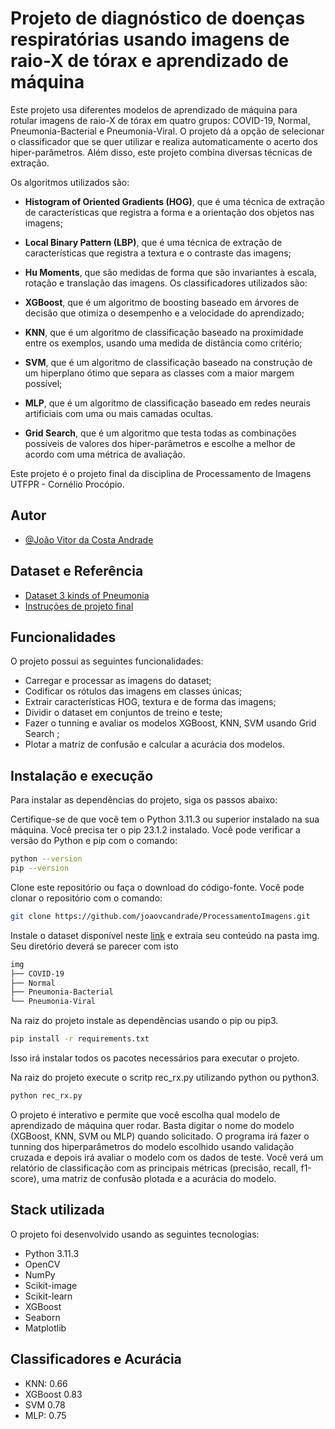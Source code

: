 
# Projeto de diagnóstico de doenças respiratórias usando imagens de raio-X de tórax e aprendizado de máquina

Este projeto usa diferentes modelos de aprendizado de máquina para rotular imagens de raio-X de tórax em quatro grupos: COVID-19, Normal, Pneumonia-Bacterial e Pneumonia-Viral. O projeto dá a opção de selecionar o classificador que se quer utilizar e realiza automaticamente o acerto dos hiper-parâmetros. Além disso, este projeto combina diversas técnicas de extração.

Os algoritmos utilizados são:

- **Histogram of Oriented Gradients (HOG)**, que é uma técnica de extração de características que registra a forma e a orientação dos objetos nas imagens;

- **Local Binary Pattern (LBP)**, que é uma técnica de extração de características que registra a textura e o contraste das imagens;

- **Hu Moments**, que são medidas de forma que são invariantes à escala, rotação e translação das imagens. Os classificadores utilizados são:

- **XGBoost**, que é um algoritmo de boosting baseado em árvores de decisão que otimiza o desempenho e a velocidade do aprendizado;

- **KNN**, que é um algoritmo de classificação baseado na proximidade entre os exemplos, usando uma medida de distância como critério;

- **SVM**, que é um algoritmo de classificação baseado na construção de um hiperplano ótimo que separa as classes com a maior margem possível;

- **MLP**, que é um algoritmo de classificação baseado em redes neurais artificiais com uma ou mais camadas ocultas.

- **Grid Search**, que é um algoritmo que testa todas as combinações possíveis de valores dos hiper-parâmetros e escolhe a melhor de acordo com uma métrica de avaliação.

Este projeto é o projeto final da disciplina de Processamento de Imagens UTFPR - Cornélio Procópio.


## Autor

- [@João Vitor da Costa Andrade](https://github.com/joaovcandrade)


## Dataset e Referência

 - [Dataset 3 kinds of Pneumonia](https://www.kaggle.com/datasets/artyomkolas/3-kinds-of-pneumonia?resource=download)
 - [Instruções de projeto final](https://github.com/joaovcandrade/ProcessamentoImagens/blob/main/Projeto%20Final%20-%20Processamento%20de%20Imagens.pdf)
 

## Funcionalidades

O projeto possui as seguintes funcionalidades:

- Carregar e processar as imagens do dataset;
- Codificar os rótulos das imagens em classes únicas;
- Extrair características HOG, textura e de forma das imagens;
- Dividir o dataset em conjuntos de treino e teste;
- Fazer o tunning e avaliar os modelos XGBoost, KNN, SVM usando Grid Search ;
- Plotar a matriz de confusão e calcular a acurácia dos modelos.

## Instalação e execução

Para instalar as dependências do projeto, siga os passos abaixo:

Certifique-se de que você tem o Python 3.11.3 ou superior instalado na sua máquina. Você precisa ter o pip 23.1.2 instalado. Você pode verificar a versão do Python e pip com o comando:

```bash
python --version
pip --version
```

Clone este repositório ou faça o download do código-fonte. Você pode clonar o repositório com o comando:

```bash
git clone https://github.com/joaovcandrade/ProcessamentoImagens.git
```

Instale o dataset disponível neste [link](https://www.kaggle.com/datasets/artyomkolas/3-kinds-of-pneumonia?resource=download) e extraia seu conteúdo na pasta img. Seu diretório deverá se parecer com isto
```bash
img
├── COVID-19
├── Normal
├── Pneumonia-Bacterial
└── Pneumonia-Viral
```

Na raiz do projeto instale as dependências usando o pip ou pip3.
```bash
pip install -r requirements.txt
```

Isso irá instalar todos os pacotes necessários para executar o projeto.

Na raiz do projeto execute o scritp rec_rx.py utilizando python ou python3.
```bash
python rec_rx.py
```
O projeto é interativo e permite que você escolha qual modelo de aprendizado de máquina quer rodar. Basta digitar o nome do modelo (XGBoost, KNN, SVM ou MLP) quando solicitado. O programa irá fazer o tunning dos hiperparâmetros do modelo escolhido usando validação cruzada e depois irá avaliar o modelo com os dados de teste. Você verá um relatório de classificação com as principais métricas (precisão, recall, f1-score), uma matriz de confusão plotada e a acurácia do modelo.



## Stack utilizada

O projeto foi desenvolvido usando as seguintes tecnologias:

- Python 3.11.3
- OpenCV
- NumPy
- Scikit-image
- Scikit-learn
- XGBoost
- Seaborn
- Matplotlib


## Classificadores e Acurácia

- KNN: 0.66
- XGBoost 0.83
- SVM 0.78
- MLP: 0.75
